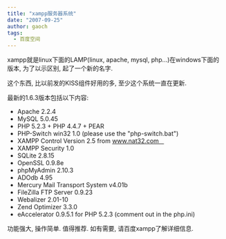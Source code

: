```yaml
---
title: "xampp服务器系统"
date: "2007-09-25"
author: gaoch
tags:
  - 百度空间
---
```


xampp就是linux下面的LAMP(linux, apache, mysql,
php...)在windows下面的版本, 为了以示区别, 起了一个新的名字.  
  
这个东西, 比以前发的KISS组件好用的多, 至少这个系统一直在更新.  
  
最新的1.6.3版本包括以下内容:  
+ Apache 2.2.4  
+ MySQL 5.0.45  
+ PHP 5.2.3 + PHP 4.4.7 + PEAR  
+ PHP-Switch win32 1.0 (please use the "php-switch.bat")  
+ XAMPP Control Version 2.5 from www.nat32.com     
+ XAMPP Security 1.0     
+ SQLite 2.8.15  
+ OpenSSL 0.9.8e  
+ phpMyAdmin 2.10.3  
+ ADOdb 4.95  
+ Mercury Mail Transport System v4.01b  
+ FileZilla FTP Server 0.9.23  
+ Webalizer 2.01-10  
+ Zend Optimizer 3.3.0  
+ eAccelerator 0.9.5.1 for PHP 5.2.3 (comment out in the php.ini)  
  
功能强大, 操作简单. 值得推荐. 如有需要, 请百度xampp了解详细信息.
